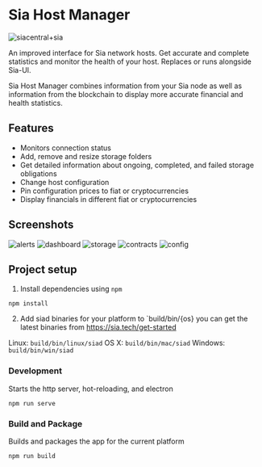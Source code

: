 # Sia Host Manager

![siacentral+sia](https://imgur.com/MtDubn1.png)

An improved interface for Sia network hosts. Get accurate and complete statistics and 
monitor the health of your host. Replaces or runs alongside Sia-UI.

Sia Host Manager combines information from your Sia node as well as information from the blockchain to display more accurate financial and health statistics.

## Features

+ Monitors connection status
+ Add, remove and resize storage folders
+ Get detailed information about ongoing, completed, and failed storage obligations
+ Change host configuration
+ Pin configuration prices to fiat or cryptocurrencies
+ Display financials in different fiat or cryptocurrencies

## Screenshots

![alerts](https://siacentral-public.s3.us-east-2.amazonaws.com/res/alerts.png)
![dashboard](https://siacentral-public.s3.us-east-2.amazonaws.com/res/dashboard.png)
![storage](https://siacentral-public.s3.us-east-2.amazonaws.com/res/storage.png)
![contracts](https://siacentral-public.s3.us-east-2.amazonaws.com/res/contracts.png)
![config](https://siacentral-public.s3.us-east-2.amazonaws.com/res/config.png)

## Project setup

1. Install dependencies using `npm`

```
npm install
```

2. Add siad binaries for your platform to `build/bin/{os} you can get the latest binaries from https://sia.tech/get-started

Linux: `build/bin/linux/siad`
OS X: `build/bin/mac/siad`
Windows: `build/bin/win/siad`


### Development

Starts the http server, hot-reloading, and electron

```
npm run serve
```

### Build and Package

Builds and packages the app for the current platform

```
npm run build
```

